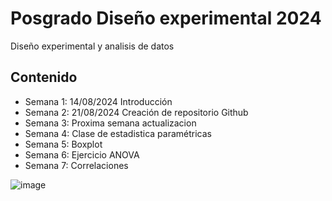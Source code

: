 # Posgrado Diseño experimental 2024
Diseño experimental y analisis de datos

## Contenido

+ Semana 1: 14/08/2024 Introducción
+ Semana 2: 21/08/2024 Creación de repositorio Github
+ Semana 3: Proxima semana actualizacion
+ Semana 4: Clase de estadistica paramétricas
+ Semana 5: Boxplot
+ Semana 6: Ejercicio ANOVA
+ Semana 7: Correlaciones

 ![image](https://github.com/user-attachments/assets/9d012d40-e50c-455a-a17b-662aebd70b2f)
